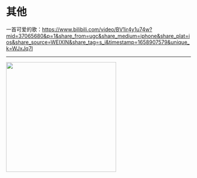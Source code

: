 # 其他

一首可爱的歌：https://www.bilibili.com/video/BV1ir4y1u74w?mid=37065680&p=1&share_from=ugc&share_medium=iphone&share_plat=ios&share_source=WEIXIN&share_tag=s_i&timestamp=1658907579&unique_k=WJxJq7I

---

<a href='https://clustrmaps.com/site/1bpbf'  title='Visit tracker'><img src='//clustrmaps.com/map_v2.png?cl=ffffff&w=300&t=tt&d=q3BI3dYL2TfVBIeBJUF7MDiZ9-m_Cd71ZUCaDMbD7aQ' width="300"/></a>
